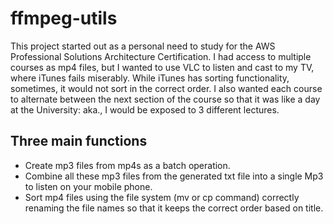 # ffmpeg-utils

This project started out as a personal need to study for the AWS Professional Solutions Architecture Certification.
I had access to multiple courses as mp4 files, but I wanted to use VLC to listen and cast to my TV, where iTunes fails miserably.  While iTunes has sorting functionality, sometimes, it would not sort in the correct order.  I also wanted each course to alternate between the next section of the course so that it was like a day at the University: aka., I would be exposed to 3 different lectures.

## Three main functions
* Create mp3 files from mp4s as a batch operation.
* Combine all these mp3 files from the generated txt file into a single Mp3 to listen on your mobile phone.
* Sort mp4 files using the file system (mv or cp command) correctly renaming the file names so that it keeps the correct order based on title.

